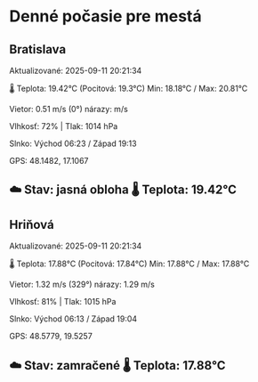 ﻿# Denné počasie pre mestá

## Bratislava
Aktualizované: 2025-09-11 20:21:34

🌡️ Teplota: 19.42°C 
(Pocitová: 19.3°C)
Min: 18.18°C / Max: 20.81°C

Vietor: 0.51 m/s    (0°) 
nárazy:  m/s

Vlhkosť: 72% | Tlak: 1014 hPa

Slnko: Východ 06:23 / Západ 19:13

GPS: 48.1482, 17.1067

☁️ Stav: jasná obloha        🌡️ Teplota: 19.42°C
---

## Hriňová
Aktualizované: 2025-09-11 20:21:34

🌡️ Teplota: 17.88°C 
(Pocitová: 17.84°C)
Min: 17.88°C / Max: 17.88°C

Vietor: 1.32 m/s (329°)
nárazy: 1.29 m/s

Vlhkosť: 81% | Tlak: 1015 hPa

Slnko: Východ 06:13 / Západ 19:04

GPS: 48.5779, 19.5257

☁️ Stav: zamračené        🌡️ Teplota: 17.88°C
---
